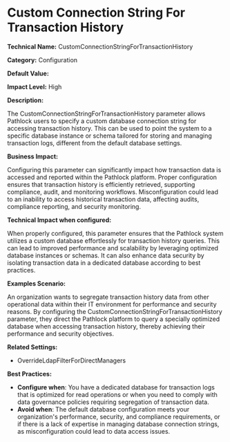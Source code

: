 # Custom Connection String For Transaction History

**Technical Name:** CustomConnectionStringForTransactionHistory

**Category:** Configuration

**Default Value:**

**Impact Level:** High

**Description:**

The CustomConnectionStringForTransactionHistory parameter allows Pathlock users to specify a custom database connection string for accessing transaction history. This can be used to point the system to a specific database instance or schema tailored for storing and managing transaction logs, different from the default database settings.

**Business Impact:**

Configuring this parameter can significantly impact how transaction data is accessed and reported within the Pathlock platform. Proper configuration ensures that transaction history is efficiently retrieved, supporting compliance, audit, and monitoring workflows. Misconfiguration could lead to an inability to access historical transaction data, affecting audits, compliance reporting, and security monitoring.

**Technical Impact when configured:**

When properly configured, this parameter ensures that the Pathlock system utilizes a custom database effortlessly for transaction history queries. This can lead to improved performance and scalability by leveraging optimized database instances or schemas. It can also enhance data security by isolating transaction data in a dedicated database according to best practices.

**Examples Scenario:**

An organization wants to segregate transaction history data from other operational data within their IT environment for performance and security reasons. By configuring the CustomConnectionStringForTransactionHistory parameter, they direct the Pathlock platform to query a specially optimized database when accessing transaction history, thereby achieving their performance and security objectives.

**Related Settings:**

- OverrideLdapFilterForDirectManagers

**Best Practices:** 

- **Configure when**: You have a dedicated database for transaction logs that is optimized for read operations or when you need to comply with data governance policies requiring segregation of transaction data.
- **Avoid when**: The default database configuration meets your organization's performance, security, and compliance requirements, or if there is a lack of expertise in managing database connection strings, as misconfiguration could lead to data access issues.